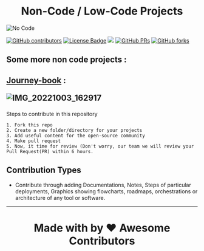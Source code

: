 <h1 align="center">
    <b>Non-Code / Low-Code Projects</b>
</h1>

![No Code](https://user-images.githubusercontent.com/38884247/193449774-5b2f5b95-6500-4c26-b642-16e0d067396f.png)

<a href="https://github.com/codemistic/Non-Code/graphs/contributors"><img alt="GitHub contributors" src="https://img.shields.io/github/contributors/codemistic/Non-Code?color=2b9348"></a>
<a href="https://github.com/codemistic/Non-Code/blob/master/LICENSE"><img src="https://img.shields.io/github/license/codemistic/Non-Code?color=2b9348" alt="License Badge"/></a>
<a hreaf="https://github.com/codemistic/Non-Code/issues"><img src="https://img.shields.io/github/issues/codemistic/Non-Code?color=pink&logo=github"/></a>
[![GitHub PRs](https://img.shields.io/github/issues-pr/codemistic/Non-Code?style=social&logo=github)](https://github.com/codemistic/Non-Code/pulls)           [![GitHub forks](https://img.shields.io/github/forks/codemistic/Non-Code?logo=git)](https://github.com/codemistic/Non-Code/network)                        



## Some more non code projects :

<h2>
 
 [Journey-book](https://GitHub.com/collab-community/journey-book) : 

![IMG_20221003_162917](https://user-images.githubusercontent.com/96974600/193562292-8b06ad5e-f71d-4c83-84a4-3de5adc68c8b.jpg)

</h2>










Steps to contribute in this repository

    1. Fork this repo
    2. Create a new folder/directory for your projects
    3. Add useful content for the open-source community
    4. Make pull request
    5. Now, it time for review (Don't worry, our team we will review your Pull Request(PR) within 6 hours.



## Contribution Types

- Contribute through adding Documentations, Notes, Steps of particular deployments, Graphics showing flowcharts, roadmaps, orchestrations or architecture of any tool or software.

***
<h1 align="center">Made with by ❤️ Awesome Contributors</h1>
